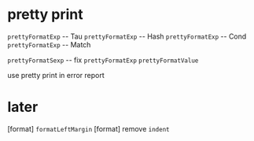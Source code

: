 # pretty print

`prettyFormatExp` -- Tau
`prettyFormatExp` -- Hash
`prettyFormatExp` -- Cond
`prettyFormatExp` -- Match

`prettyFormatSexp` -- fix `prettyFormatExp`
`prettyFormatValue`

use pretty print in error report

# later

[format] `formatLeftMargin`
[format] remove `indent`

